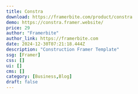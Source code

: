 ```yaml
---
title: Constra
download: https://framerbite.com/product/constra
demo: https://constra.framer.website/
price: 29
author: "Framerbite"
author_link: https://framerbite.com
date: 2024-12-30T07:21:18.444Z
description: "Construction Framer Template"
ssg: [Framer]
css: []
ui: []
cms: []
category: [Business,Blog]
draft: false
---
```

